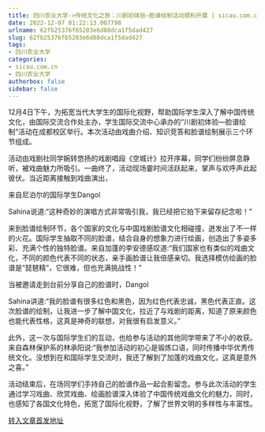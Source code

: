 ```yaml
---
title: 四川农业大学->传统文化之旅：川剧初体验—脸谱绘制活动顺利开展 | sicau.com.cn
date: 2022-12-07 01:22:13.007798
urlname: 62fb25376f65203e6d88dca1f5dad427
slug: 62fb25376f65203e6d88dca1f5dad427
tags: 
- 四川农业大学
categories:
- sicau.com.cn
- 四川农业大学
authorbox: false
sidebar: false
---
```

12月4日下午，为拓宽当代大学生的国际化视野，帮助国际学生深入了解中国传统文化，由国际交流合作处主办，学生国际交流中心承办的“川剧初体验—脸谱绘制”活动在成都校区举行。本次活动由戏曲介绍、知识竞答和脸谱绘制展示三个环节组成。

活动由戏剧社同学婉转悠扬的戏剧唱段《空城计》拉开序幕，同学们纷纷屏息静听，被戏曲魅力所吸引。一曲终了，活动现场霎时间活跃起来，掌声与欢呼声此起彼伏。当近距离接触到戏曲演出，
<!--more-->
来自尼泊尔的国际学生Dangol

Sahina说道:“这种奇妙的演唱方式非常吸引我，我已经把它拍下来留存纪念啦！”

来到脸谱绘制环节，各个国家的文化与中国戏剧脸谱文化相碰撞，迸发出了不一样的火花。国际学生抽取不同的脸谱，结合自身的想象力进行绘画，创造出了多姿多彩、充满个性的独特脸谱。来自加蓬的李安德感叹道:“我们国家也有类似的戏曲文化，不同的颜色代表不同的状态，亲手画脸谱让我倍感亲切。我选择模仿绘画的脸谱是“琵琶精”，它很难，但也充满挑战性！”

当被邀请走到台前分享自己的脸谱时，Dangol

Sahina讲道:“我的脸谱有很多红色和黑色，因为红色代表忠诚，黑色代表正直。这次脸谱的绘制，让我进一步了解中国文化，拉近了与戏剧的距离，知道了原来颜色也能代表性格，这真是神奇的联想，对我很有启发意义。”

此外，这一次与国际学生们的互动，也给参与活动的其他同学带来了不小的收获。来自森林保护系的林承阳说:“我参加活动的初心是锻炼口语，同时传播中华优秀传统文化。没想到在和国际学生交流时，我还了解到了加蓬的戏曲文化，这真是意外之喜。”

活动结束后，在场同学们手持自己的脸谱作品一起合影留念。参与此次活动的学生通过学习戏曲、欣赏戏曲、绘画脸谱深入体验了中国传统戏曲文化的魅力，同时，也感知了各国文化特色，拓宽了国际化视野，了解了世界文明的多样性与丰富性。



[转入文章首发地址](https://news.sicau.edu.cn/info/1078/70467.htm)